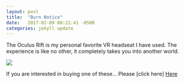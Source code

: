 ```yaml
---
layout: post
title:  "Burn Notice"
date:   2017-02-09 00:21:41 -0500
categories: jekyll update
---
```

The Oculus Rift is my personal favorite VR headseat I have used. The experience is like no other, it completely takes you into another world.

<img class="borderRound" src= "https://images-na.ssl-images-amazon.com/images/I/61ahfXnBa0L._SX522_.jpg">


If you are interested in buying one of these... Please [click here] [Here]

[Here]: https://www.amazon.com/Oculus-Rift-Virtual-Reality-Headset-Pc/dp/B00VF0IXEY
